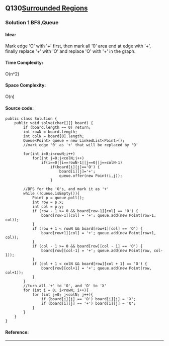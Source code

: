 ## Q130[Surrounded Regions](https://leetcode.com/problems/surrounded-regions/) 

### Solution 1 BFS,Queue
#### Idea:
Mark edge 'O' with '+' first, then mark all '0' area end at edge with '+', finally replace '+' with 'O' and
replace 'O' with '+' in the graph.  
#### Time Complexity: 
O(n^2)
#### Space Complexity:
O(n)
#### Source code:
```
public class Solution {
    public void solve(char[][] board) {
        if (board.length == 0) return;
        int rowN = board.length;
        int colN = board[0].length;
        Queue<Point> queue = new LinkedList<Point>();
        //mark edge '0' as '+' that will be replaced by 'O'
        
        for(int i=0;i<rowN;i++)
            for(int j=0;j<colN;j++)
                if(i==0||i==rowN-1||j==0||j==colN-1)
                    if(board[i][j]=='O') {
                        board[i][j]='+';
                        queue.offer(new Point(i,j));
                    }
                    
        //BFS for the 'O's, and mark it as '+'
        while (!queue.isEmpty()){
            Point p = queue.poll();
            int row = p.x;
            int col = p.y;
            if (row - 1 >= 0 && board[row-1][col] == 'O') {
                board[row-1][col] = '+'; queue.add(new Point(row-1, col));
            }
            if (row + 1 < rowN && board[row+1][col] == 'O') {
                board[row+1][col] = '+'; queue.add(new Point(row+1, col));
            }
            if (col - 1 >= 0 && board[row][col - 1] == 'O') {
                board[row][col-1] = '+'; queue.add(new Point(row, col-1));
            }
            if (col + 1 < colN && board[row][col + 1] == 'O') {
                board[row][col+1] = '+'; queue.add(new Point(row, col+1));
            }                
        }
        //turn all '+' to 'O', and 'O' to 'X'
        for (int i = 0; i<rowN; i++){
            for (int j=0; j<colN; j++){
                if (board[i][j] == 'O') board[i][j] = 'X';
                if (board[i][j] == '+') board[i][j] = 'O';
            }
        }
    }
}

```
#### Reference:
---


